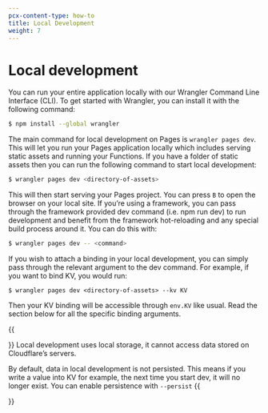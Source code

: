 ```yaml
---
pcx-content-type: how-to
title: Local Development
weight: 7
---
```


# Local development

You can run your entire application locally with our Wrangler Command Line Interface (CLI). To get started with Wrangler, you can install it with the following command:
```sh
$ npm install --global wrangler
```

The main command for local development on Pages is `wrangler pages dev`. This will let you run your Pages application locally which includes serving static assets and running your Functions. If you have a folder of static assets then you can run the following command to start local development:

```sh
$ wrangler pages dev <directory-of-assets>
```

This will then start serving your Pages project. You can press `B` to open the browser on your local site.
If you’re using a framework, you can pass through the framework provided dev command (i.e. npm run dev) to run development and benefit from the framework hot-reloading and any special build process around it. You can do this with:

```sh
$ wrangler pages dev -- <command>
```

If you wish to attach a binding in your local development, you can simply pass through the relevant argument to the dev command. For example, if you want to bind KV, you would run:
```
$ wrangler pages dev <directory-of-assets> --kv KV
```

Then your KV binding will be accessible through `env.KV` like usual. Read the section below for all the specific binding arguments.

{{<Aside>}}
Local development uses local storage, it cannot access data stored on Cloudflare’s servers.

By default, data in local development is not persisted. This means if you write a value into KV for example, the next time you start dev, it will no longer exist. You can enable persistence with `--persist`
{{</Aside>}}
